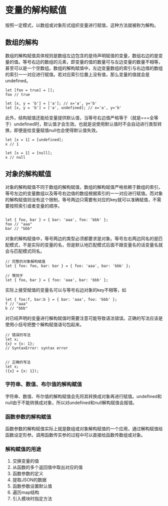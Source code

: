 # 变量的解构赋值

按照一定模式，以数组或对象形式组织变量进行赋值，这种方法就被称为解构。

## 数组的解构

数组的解构赋值具体规则是数组左边包含的是待声明赋值的变量，数组右边的是变量的值。等号右边的数组的元素，即变量的值的数量可与左边变量的数量不相等，甚至可以是一个空数组。数组的解构赋值中，左边变量数组的索引与右边值的数组的索引一一对应进行赋值。若对应索引位置上没有值，那么变量的值就会是undefined。

```
let [foo = true] = [];
foo // true

let [x, y = 'b'] = ['a']; // x='a', y='b'
let [x, y = 'b'] = ['a', undefined]; // x='a', y='b'

```

此外，结构赋值还能给变量提供默认值，当等号右边值严格等于（就是===全等于）undefined时，默认值才会生效。也就是说使用默认值时不会自动进行类型转换，即便是给变量赋值null也会使得默认值失效。

```
let [x = 1] = [undefined];
x // 1

let [x = 1] = [null];
x // null

```


## 对象的解构赋值

对象的解构赋值不同于数组的解构赋值，数组的解构赋值严格依赖于数组的索引，等号左边的变量数组以及等号右边值的数组根据索引的一一对应进行赋值。而对象的解构赋值则没有这个限制，等号两边只需要有对应的key就可以准确赋值，不需要按照索引或者变量的顺序。

```

let { foo, bar } = { bar: 'aaa', foo: 'bbb' };
foo // "aaa"
bar // "bbb"
```


对象的解构赋值中，等号两边的类型必须都要求是对象。等号左右两边同名的是匹配模式，不是实际的变量的名，但是默认地匹配模式后面不跟变量名的话变量名就会与匹配模式同名。

```
// 完整的对象解构赋值
let { foo: foo, bar: bar } = { foo: 'aaa', bar: 'bbb' };

// 等同于
let { foo, bar } = { foo: 'aaa', bar: 'bbb' };

```

实际上接受赋值的变量名可以与等号右边对象的key不相等，如

```
let { foo:f, bar:b } = { bar: 'aaa', foo: 'bbb' };
f // "aaa"
b // "bbb"
```

对已经声明的变量进行解构赋值时需要注意可能导致语法错误。正确的写法应该是使用小括号把整个解构赋值语句包起来。

```
// 错误的写法
let x;
{x} = {x: 1}; 
// SyntaxError: syntax error


// 正确的写法
let x;
({x} = {x: 1});
```


### 字符串、数值、布尔值的解构赋值

字符串、数值、布尔值的解构赋值会先将其转换成对象再进行赋值。undefined和null由于不能转换成对象，所以对undefined和null解构赋值会报错。

### 函数参数的解构赋值

函数参数的解构赋值实际上就是数组或对象解构赋值的一个应用，通过解构赋值给函数设定形参。调用函数传实参的过程中可以直接给函数传数组或对象。


### 解构赋值的用途

1. 交换变量的值
2. 从函数的多个返回值中取出对应的值
3. 函数参数的定义
4. 提取JSON的数据
5. 函数参数设置默认值
6. 遍历map结构
7. 引入模块时指定方法






